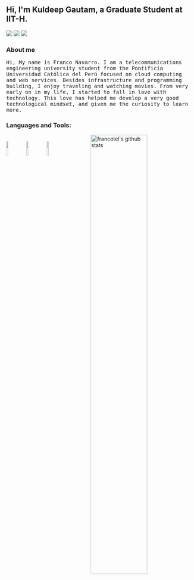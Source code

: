 <!-- Your title -->
## Hi, I'm Kuldeep Gautam, a Graduate Student at IIT-H.

<p align="left">
<a href="https://www.linkedin.com/in/kgautam01/"><img src="https://img.shields.io/badge/linkedin-%230077B5.svg?&style=for-the-badge&logo=linkedin&logoColor=white"/></a>
<a href="https://github.com/kgautam01"><img src="https://img.shields.io/badge/github-%23000000.svg?&style=for-the-badge&logo=github&logoColor=white"/></a>
<a href="mailto:kuldeep.gautam075@gmail.com"><img src="https://img.shields.io/badge/gmail-%23d44638.svg?&style=for-the-badge&logo=gmail&logoColor=white"/></a>
</p>

### About me
<p align="left"> <samp>Hi, My name is Franco Navarro. I am a telecommunications engineering university student from the Pontificia Universidad Católica del Perú focused on cloud computing and web services. Besides infrastructure and programming building, I enjoy traveling and watching movies.
From very early on in my life, I started to fall in love with technology. This love has helped me develop a very good technological mindset, and given me the curiosity to learn more.

### Languages and Tools:

<!-- Your github readme stats
You can use this api: https://github.com/anuraghazra/github-readme-stats
-->
<p>
    <img width="55%" align="right" alt="francotel's github stats" src="https://github-readme-stats.vercel.app/api?username=francotel&show_icons=true&hide_border=true" />
  </a>
  
  <!-- Your languages and tools. Be careful with the alignment. 
  You can use this sites to get logos: https://www.vectorlogo.zone or https://simpleicons.org/
  -->
  <br />
  <img width="10%" src="https://www.vectorlogo.zone/logos/git-scm/git-scm-ar21.svg">
  	<img width="10%" src="https://www.vectorlogo.zone/logos/linux/linux-ar21.svg">
	<img width="10%" src="https://www.vectorlogo.zone/logos/gnu_bash/gnu_bash-ar21.svg">
  <br />	
</p>
